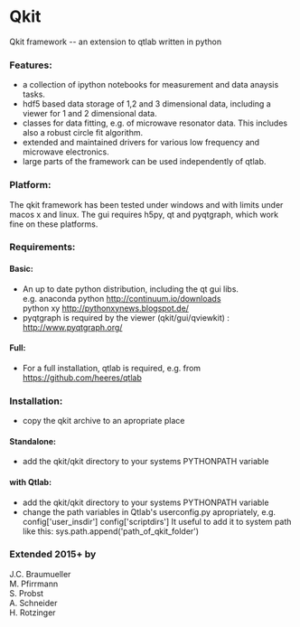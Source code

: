 # Qkit
Qkit framework -- an extension to qtlab written in python

### Features:
  * a collection of ipython notebooks for measurement and data anaysis tasks.
  * hdf5 based data storage of 1,2 and 3 dimensional data, including a viewer for 1 and 2 dimensional data.
  * classes for data fitting, e.g. of microwave resonator data. This includes also a robust circle fit algorithm.
  * extended and maintained drivers for various low frequency and microwave electronics.
  * large parts of the framework can be used independently of qtlab.

### Platform:
  The qkit framework has been tested under windows and with limits under macos x and linux. 
  The gui requires h5py, qt and pyqtgraph, which work fine on these platforms.
 
### Requirements:
#### Basic:
  * An up to date python distribution, including the qt gui libs.  
    e.g.  anaconda python http://continuum.io/downloads  
          python xy http://pythonxynews.blogspot.de/
  * pyqtgraph is required by the viewer (qkit/gui/qviewkit) : http://www.pyqtgraph.org/


#### Full:
  * For a full installation, qtlab is required, e.g. from https://github.com/heeres/qtlab


### Installation:
  * copy the qkit archive to an apropriate place

#### Standalone:
  * add the qkit/qkit directory to your systems PYTHONPATH variable

#### with Qtlab:
  * add the qkit/qkit directory to your systems PYTHONPATH variable
  * change the path variables in Qtlab's userconfig.py apropriately, e.g.
    config['user_insdir']
    config['scriptdirs'] 
    It useful to add it to system path like this: sys.path.append('path_of_qkit_folder')



### Extended 2015+ by

J.C. Braumueller  
M. Pfirrmann  
S. Probst  
A. Schneider  
H. Rotzinger  
